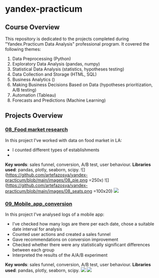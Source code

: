 # yandex-practicum
## Course Overview
This repository is dedicated to the projects completed during "Yandex.Practicum Data Analysis" professional program. 
It covered the following themes:
1. Data Preprocessing (Python)
2. Exploratory Data Analysis (pandas, numpy)
3. Statistical Data Analysis (statistics, hypotheses testing)
4. Data Collection and Storage (HTML, SQL)
5. Business Analytics ()
6. Making Business Decisions Based on Data (hypotheses prioritization, A/B testing)
7. Automation (Tableau)
8. Forecasts and Predictions (Machine Learning)

## Projects Overview

 ### [08_Food market research](https://nbviewer.jupyter.org/github/artefazosya/yandex-practicum/blob/29903fd8f7591278f731359ba2144c47db3cbe02/09_Mobile_app_conversion.ipynb#goal)
 
 In this project I've worked with data on food market in LA:
 * I counted different types of establishments
 * 
 
**Key words**: sales funnel, conversion, A/B test, user behaviour. **Libraries used**: pandas, plotly, seaborn, scipy.
![](https://github.com/artefazosya/yandex-practicum/blob/main/images/08_pie.png =250x) 
![](https://github.com/artefazosya/yandex-practicum/blob/main/images/08_seats.png =100x20)
![](https://github.com/artefazosya/yandex-practicum/blob/main/images/08_barplot.png)

 ### [09_Mobile_app_conversion](https://nbviewer.jupyter.org/github/artefazosya/yandex-practicum/blob/29903fd8f7591278f731359ba2144c47db3cbe02/09_Mobile_app_conversion.ipynb#goal)
 
 In this project I've analysed logs of a mobile app:
 * I've checked how many logs are there per each date, chose a suitable date interval for analysis
 * Counted user actions and created a sales funnel
 * Gave recommendations on conversion improvement
 * Checked whether there were any statistically significant differences between each group
 * Interpreted the results of the A/A/B experiment
 
**Key words**: sales funnel, conversion, A/B test, user behaviour. **Libraries used**: pandas, plotly, seaborn, scipy.
![](https://github.com/artefazosya/yandex-practicum/blob/main/images/events%20per%20date.png) 
![](https://github.com/artefazosya/yandex-practicum/blob/main/images/funnel.png)



 

